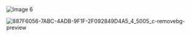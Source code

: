 ![Image 6](https://github.com/user-attachments/assets/91765687-b49b-4655-a1bc-5133206b6f8c)
 
![887F6056-7ABC-4ADB-9F1F-2F092849D4A5_4_5005_c-removebg-preview](https://github.com/user-attachments/assets/5da9518e-86dc-48af-91dd-067900e7b0be)

